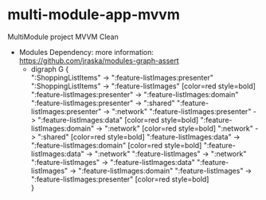 # multi-module-app-mvvm
MultiModule project MVVM Clean
* Modules Dependency: more information: https://github.com/jraska/modules-graph-assert
  * digraph G {<br>
":ShoppingListItems" -> ":feature-listImages:presenter"
":ShoppingListItems" -> ":feature-listImages" [color=red style=bold]
":feature-listImages:presenter" -> ":feature-listImages:domain"
":feature-listImages:presenter" -> ":shared"
":feature-listImages:presenter" -> ":network"
":feature-listImages:presenter" -> ":feature-listImages:data" [color=red style=bold]
":feature-listImages:domain" -> ":network" [color=red style=bold]
":network" -> ":shared" [color=red style=bold]
":feature-listImages:data" -> ":feature-listImages:domain" [color=red style=bold]
":feature-listImages:data" -> ":network"
":feature-listImages" -> ":network"
":feature-listImages" -> ":feature-listImages:data"
":feature-listImages" -> ":feature-listImages:domain"
":feature-listImages" -> ":feature-listImages:presenter" [color=red style=bold]<br>
}
